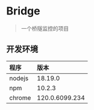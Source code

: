 # Bridge

> 一个桥隧监控的项目

## 开发环境

| 程序   | 版本           |
| :----- | :------------- |
| nodejs | 18.19.0        |
| npm    | 10.2.3         |
| chrome | 120.0.6099.234 |

